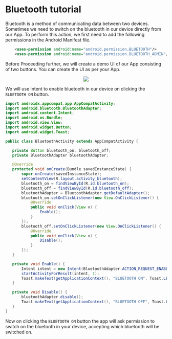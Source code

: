 # Bluetooth tutorial
Bluetooth is a method of communicating data between two devices. Sometimes we need to switch on the bluetooth in our device directly from our App. To perform this action, we first need to add the following permissions in the Android Manifest file.

```XML
    <uses-permission android:name="android.permission.BLUETOOTH"/>
    <uses-permission android:name="android.permission.BLUETOOTH_ADMIN"/>
```

Before Proceeding further, we will create a demo UI of our App consisting of two buttons. You can create the UI as per your App.

<p align="center">
    <img src="https://user-images.githubusercontent.com/79036525/137682995-008eb656-8ac4-4272-b562-e9512dff5330.png">
 </p>
 
 
 
 
 
 We will use intent to enable bluetooth in our device on clicking the ```BLUETOOTH ON``` button.
 
 
 
 
 ```JAVA
import androidx.appcompat.app.AppCompatActivity;
import android.bluetooth.BluetoothAdapter;
import android.content.Intent;
import android.os.Bundle;
import android.view.View;
import android.widget.Button;
import android.widget.Toast;

public class BluetoothActivity extends AppCompatActivity {

    private Button bluetooth_on, bluetooth_off;
    private BluetoothAdapter bluetoothAdapter;

    @Override
    protected void onCreate(Bundle savedInstanceState) {
        super.onCreate(savedInstanceState);
        setContentView(R.layout.activity_bluetooth);
        bluetooth_on = findViewById(R.id.bluetooth_on);
        bluetooth_off = findViewById(R.id.bluetooth_off);
        bluetoothAdapter = BluetoothAdapter.getDefaultAdapter();
        bluetooth_on.setOnClickListener(new View.OnClickListener() {
            @Override
            public void onClick(View v) {
                Enable();
            }
        });
        bluetooth_off.setOnClickListener(new View.OnClickListener() {
            @Override
            public void onClick(View v) {
                Disable();
            }
        });
    }

    private void Enable() {
        Intent intent = new Intent(BluetoothAdapter.ACTION_REQUEST_ENABLE);
        startActivityForResult(intent, 1);
        Toast.makeText(getApplicationContext(), "BLUETOOTH ON", Toast.LENGTH_SHORT).show();
    }

    private void Disable() {
        bluetoothAdapter.disable();
        Toast.makeText(getApplicationContext(), "BLUETOOTH OFF", Toast.LENGTH_SHORT).show();
    }
}
```

Now on clicking the ```BLUETOOTH ON``` button the app will ask permission to switch on the bluetooth in your device, accepting which bluetooth will be switched on.
